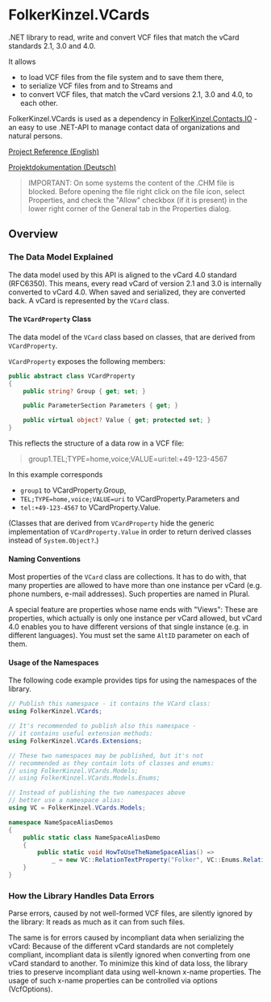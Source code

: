 # FolkerKinzel.VCards
.NET library to read, write and convert VCF files that match the vCard standards 2.1, 3.0 and 4.0.

It allows
* to load VCF files from the file system and to save them there,
* to serialize VCF files from and to Streams and
* to convert VCF files, that match the vCard versions 2.1, 3.0 and 4.0, to each other.

FolkerKinzel.VCards is used as a dependency in [FolkerKinzel.Contacts.IO](https://www.nuget.org/packages/FolkerKinzel.Contacts.IO/) - an easy to use .NET-API to manage contact data of organizations and natural persons.

[Project Reference (English)](https://github.com/FolkerKinzel/VCards/blob/master/ProjectReference/3.0.0-alpha.2/FolkerKinzel.VCards.en.chm)

[Projektdokumentation (Deutsch)](https://github.com/FolkerKinzel/VCards/blob/master/ProjectReference/3.0.0-alpha.2/FolkerKinzel.VCards.de.chm)

> IMPORTANT: On some systems the content of the .CHM file is blocked. Before opening the file right click on the file icon, select Properties, and check the "Allow" checkbox (if it is present) in the lower right corner of the General tab in the Properties dialog.


## Overview
### The Data Model Explained

The data model used by this API is aligned to the vCard 4.0 standard (RFC6350). This means, every read vCard of version 2.1 and 3.0 is internally converted to vCard 4.0. When saved and serialized, they are converted back. A vCard is represented by the `VCard` class.

#### The `VCardProperty` Class

The data model of the `VCard` class based on classes, that are derived from `VCardProperty`.

`VCardProperty` exposes the following members:

```csharp
public abstract class VCardProperty
{
    public string? Group { get; set; }

    public ParameterSection Parameters { get; }

    public virtual object? Value { get; protected set; }
}
````

This reflects the structure of a data row in a VCF file:
> group1.TEL;TYPE=home,voice;VALUE=uri:tel:+49-123-4567

In this example corresponds
* `group1` to VCardProperty.Group,
* `TEL;TYPE=home,voice;VALUE=uri` to VCardProperty.Parameters and
* `tel:+49-123-4567` to VCardProperty.Value.

(Classes that are derived from `VCardProperty` hide the generic implementation of `VCardProperty.Value` in order to return derived classes instead of `System.Object?`.) 


#### Naming Conventions

Most properties of the `VCard` class are collections. It has to do with, that many properties are allowed to have more than one instance per vCard (e.g. phone numbers, e-mail addresses). Such properties are named in Plural.</para>
              
A special feature are properties whose name ends with "Views": These are properties, which actually is only one instance per vCard allowed, but vCard 4.0 enables you to have different versions of that single instance (e.g. in different languages). You must set the same `AltID` parameter on each of them.

#### Usage of the Namespaces
The following code example provides tips for using the namespaces of the library.

```csharp
// Publish this namespace - it contains the VCard class:
using FolkerKinzel.VCards;

// It's recommended to publish also this namespace -
// it contains useful extension methods:
using FolkerKinzel.VCards.Extensions;

// These two namespaces may be published, but it's not
// recommended as they contain lots of classes and enums:
// using FolkerKinzel.VCards.Models;
// using FolkerKinzel.VCards.Models.Enums;

// Instead of publishing the two namespaces above
// better use a namespace alias:
using VC = FolkerKinzel.VCards.Models;

namespace NameSpaceAliasDemos
{
    public static class NameSpaceAliasDemo
    {
        public static void HowToUseTheNameSpaceAlias() =>
            _ = new VC::RelationTextProperty("Folker", VC::Enums.RelationTypes.Contact);
    }
}
```

### How the Library Handles Data Errors

Parse errors, caused by not well-formed VCF files, are silently ignored by the library: It reads as much as it can from such files.

The same is for errors caused by incompliant data when serializing the vCard: Because of the different vCard standards are not completely compliant, incompliant data is silently ignored when converting from one vCard standard to another. To minimize this kind of data loss, the library tries to preserve incompliant data using well-known x-name properties. The usage of such x-name properties can be controlled via options (VcfOptions).